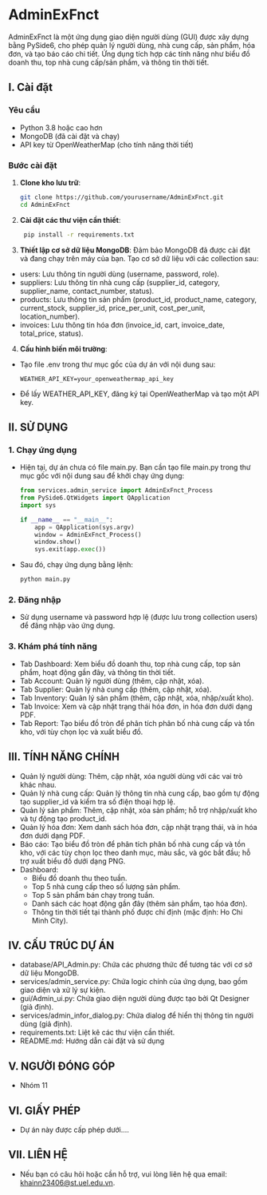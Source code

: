 # AdminExFnct

AdminExFnct là một ứng dụng giao diện người dùng (GUI) được xây dựng bằng PySide6, cho phép quản lý người dùng, nhà cung cấp, sản phẩm, hóa đơn, và tạo báo cáo chi tiết. Ứng dụng tích hợp các tính năng như biểu đồ doanh thu, top nhà cung cấp/sản phẩm, và thông tin thời tiết.

## I. Cài đặt

### Yêu cầu
- Python 3.8 hoặc cao hơn
- MongoDB (đã cài đặt và chạy)
- API key từ OpenWeatherMap (cho tính năng thời tiết)

### Bước cài đặt
1. **Clone kho lưu trữ**:
   ```bash
   git clone https://github.com/yourusername/AdminExFnct.git
   cd AdminExFnct
2. **Cài đặt các thư viện cần thiết**:
   ```bash 
    pip install -r requirements.txt

3. **Thiết lập cơ sở dữ liệu MongoDB**:
Đảm bảo MongoDB đã được cài đặt và đang chạy trên máy của bạn.
Tạo cơ sở dữ liệu với các collection sau:
- users: Lưu thông tin người dùng (username, password, role).
- suppliers: Lưu thông tin nhà cung cấp (supplier_id, category, supplier_name, contact_number, status).
- products: Lưu thông tin sản phẩm (product_id, product_name, category, current_stock, supplier_id, price_per_unit, cost_per_unit, location_number).
- invoices: Lưu thông tin hóa đơn (invoice_id, cart, invoice_date, total_price, status).
4. **Cấu hình biến môi trường**:
- Tạo file .env trong thư mục gốc của dự án với nội dung sau:
  ```text
  WEATHER_API_KEY=your_openweathermap_api_key
- Để lấy WEATHER_API_KEY, đăng ký tại OpenWeatherMap và tạo một API key.
## II. SỬ DỤNG
### 1. Chạy ứng dụng
- Hiện tại, dự án chưa có file main.py. Bạn cần tạo file main.py trong thư mục gốc với nội dung sau để khởi chạy ứng dụng:
    ```python
    from services.admin_service import AdminExFnct_Process
    from PySide6.QtWidgets import QApplication
    import sys
    
    if __name__ == "__main__":
        app = QApplication(sys.argv)
        window = AdminExFnct_Process()
        window.show()
        sys.exit(app.exec())
- Sau đó, chạy ứng dụng bằng lệnh:
    ```bash
    python main.py
### 2. Đăng nhập
- Sử dụng username và password hợp lệ (được lưu trong collection users) để đăng nhập vào ứng dụng.
### 3. Khám phá tính năng
- Tab Dashboard: Xem biểu đồ doanh thu, top nhà cung cấp, top sản phẩm, hoạt động gần đây, và thông tin thời tiết.
- Tab Account: Quản lý người dùng (thêm, cập nhật, xóa).
- Tab Supplier: Quản lý nhà cung cấp (thêm, cập nhật, xóa).
- Tab Inventory: Quản lý sản phẩm (thêm, cập nhật, xóa, nhập/xuất kho).
- Tab Invoice: Xem và cập nhật trạng thái hóa đơn, in hóa đơn dưới dạng PDF.
- Tab Report: Tạo biểu đồ tròn để phân tích phân bố nhà cung cấp và tồn kho, với tùy chọn lọc và xuất biểu đồ.
## III. TÍNH NĂNG CHÍNH
- Quản lý người dùng: Thêm, cập nhật, xóa người dùng với các vai trò khác nhau.
- Quản lý nhà cung cấp: Quản lý thông tin nhà cung cấp, bao gồm tự động tạo supplier_id và kiểm tra số điện thoại hợp lệ.
- Quản lý sản phẩm: Thêm, cập nhật, xóa sản phẩm; hỗ trợ nhập/xuất kho và tự động tạo product_id.
- Quản lý hóa đơn: Xem danh sách hóa đơn, cập nhật trạng thái, và in hóa đơn dưới dạng PDF.
- Báo cáo: Tạo biểu đồ tròn để phân tích phân bố nhà cung cấp và tồn kho, với các tùy chọn lọc theo danh mục, màu sắc, và góc bắt đầu; hỗ trợ xuất biểu đồ dưới dạng PNG.
- Dashboard:
  - Biểu đồ doanh thu theo tuần.
  - Top 5 nhà cung cấp theo số lượng sản phẩm.
  - Top 5 sản phẩm bán chạy trong tuần.
  - Danh sách các hoạt động gần đây (thêm sản phẩm, tạo hóa đơn).
  - Thông tin thời tiết tại thành phố được chỉ định (mặc định: Ho Chi Minh City).
## IV. CẤU TRÚC DỰ ÁN
- database/API_Admin.py: Chứa các phương thức để tương tác với cơ sở dữ liệu MongoDB.
- services/admin_service.py: Chứa logic chính của ứng dụng, bao gồm giao diện và xử lý sự kiện.
- gui/Admin_ui.py: Chứa giao diện người dùng được tạo bởi Qt Designer (giả định).
- services/admin_infor_dialog.py: Chứa dialog để hiển thị thông tin người dùng (giả định).
- requirements.txt: Liệt kê các thư viện cần thiết.
- README.md: Hướng dẫn cài đặt và sử dụng
## V. NGƯỜI ĐÓNG GÓP
- Nhóm 11
## VI. GIẤY PHÉP
- Dự án này được cấp phép dưới....
## VII. LIÊN HỆ
- Nếu bạn có câu hỏi hoặc cần hỗ trợ, vui lòng liên hệ qua email: khainn23406@st.uel.edu.vn.